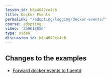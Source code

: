 ```yaml
---
lesson_id: b8a4042ce4c6
title: Docker Events
permalink: "/adopting/logging/docker-events/"
course: adopting
vimeo: '259618856'
type: video
discussion_id: b8a4042ce4c6
---
```


## Changes to the examples
* [Forward docker events to fluentd](https://github.com/learndocker/docker_examples/commit/ada7a59)
